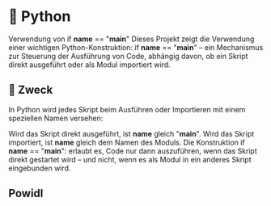 # 🐍 Python
Verwendung von if __name__ == "__main__"
Dieses Projekt zeigt die Verwendung einer wichtigen Python-Konstruktion:
if __name__ == "__main__" – ein Mechanismus zur Steuerung der Ausführung von Code, abhängig davon, ob ein Skript direkt ausgeführt oder als Modul importiert wird.

## 📌 Zweck
In Python wird jedes Skript beim Ausführen oder Importieren mit einem speziellen Namen versehen:

Wird das Skript direkt ausgeführt, ist __name__ gleich "__main__".
Wird das Skript importiert, ist __name__ gleich dem Namen des Moduls.
Die Konstruktion if __name__ == "__main__": erlaubt es, Code nur dann auszuführen, wenn das Skript direkt gestartet wird – und nicht, wenn es als Modul in ein anderes Skript eingebunden wird.

## Powidl

